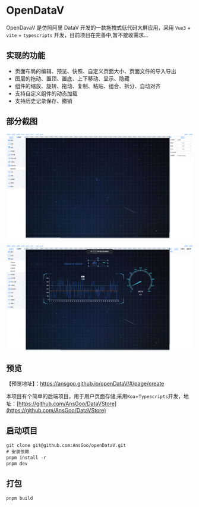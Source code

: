 # OpenDataV

OpenDavaV 是仿照阿里 DataV 开发的一款拖拽式低代码大屏应用，采用 `Vue3` + `vite` + `typescripts` 开发，目前项目在完善中,暂不接收需求...


## 实现的功能

- 页面布局的编辑、预览、快照、自定义页面大小、页面文件的导入导出
- 图层的拖动、置顶、置底、上下移动、显示、隐藏
- 组件的缩放、旋转、拖动、复制、粘贴、组合、拆分、自动对齐
- 支持自定义组件的动态加载
- 支持历史记录保存、撤销

## 部分截图

![截图1](./screenshot/1.png)

![截图2](./screenshot/2.png)

## 预览

【预览地址】：https://ansgoo.github.io/openDataV/#/page/create

本项目有个简单的后端项目，用于用户页面存储,采用`Koa`+`Typescripts`开发，地址：[https://github.com/AnsGoo/DataVStore](https://github.com/AnsGoo/DataVStore)

## 启动项目

```shell
git clone git@github.com:AnsGoo/openDataV.git
# 安装依赖
pnpm install -r
pnpm dev
```

## 打包

```shell
pnpm build
```